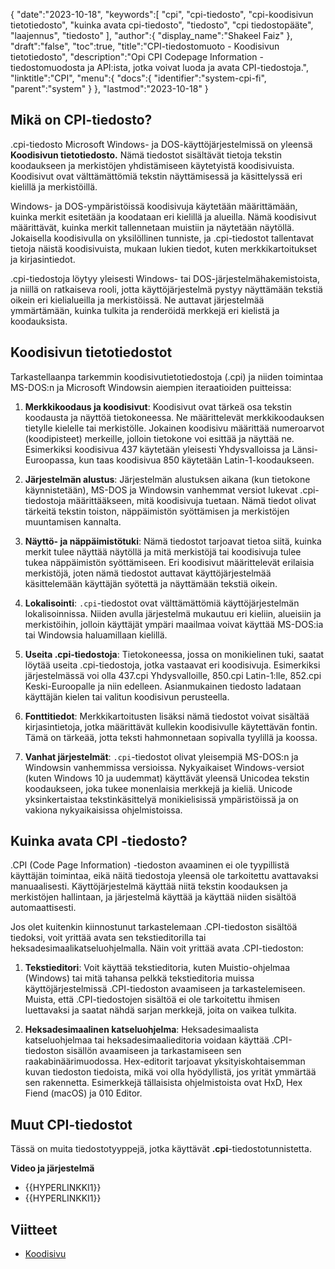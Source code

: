 {
   "date":"2023-10-18",
   "keywords":[
"cpi",
"cpi-tiedosto",
"cpi-koodisivun tietotiedosto",
"kuinka avata cpi-tiedosto",
"tiedosto",
"cpi tiedostopääte",
"laajennus",
"tiedosto"
],
   "author":{
      "display_name":"Shakeel Faiz"
},
   "draft":"false",
   "toc":true,
   "title":"CPI-tiedostomuoto - Koodisivun tietotiedosto",
   "description":"Opi CPI Codepage Information -tiedostomuodosta ja API:ista, jotka voivat luoda ja avata CPI-tiedostoja.",
   "linktitle":"CPI",
   "menu":{
      "docs":{
         "identifier":"system-cpi-fi",
         "parent":"system"
}
},
   "lastmod":"2023-10-18"
}

## Mikä on CPI-tiedosto?

.cpi-tiedosto Microsoft Windows- ja DOS-käyttöjärjestelmissä on yleensä **Koodisivun tietotiedosto.** Nämä tiedostot sisältävät tietoja tekstin koodaukseen ja merkistöjen yhdistämiseen käytetyistä koodisivuista. Koodisivut ovat välttämättömiä tekstin näyttämisessä ja käsittelyssä eri kielillä ja merkistöillä.

Windows- ja DOS-ympäristöissä koodisivuja käytetään määrittämään, kuinka merkit esitetään ja koodataan eri kielillä ja alueilla. Nämä koodisivut määrittävät, kuinka merkit tallennetaan muistiin ja näytetään näytöllä. Jokaisella koodisivulla on yksilöllinen tunniste, ja .cpi-tiedostot tallentavat tietoja näistä koodisivuista, mukaan lukien tiedot, kuten merkkikartoitukset ja kirjasintiedot.

.cpi-tiedostoja löytyy yleisesti Windows- tai DOS-järjestelmähakemistoista, ja niillä on ratkaiseva rooli, jotta käyttöjärjestelmä pystyy näyttämään tekstiä oikein eri kielialueilla ja merkistöissä. Ne auttavat järjestelmää ymmärtämään, kuinka tulkita ja renderöidä merkkejä eri kielistä ja koodauksista.

## Koodisivun tietotiedostot

Tarkastellaanpa tarkemmin koodisivutietotiedostoja (.cpi) ja niiden toimintaa MS-DOS:n ja Microsoft Windowsin aiempien iteraatioiden puitteissa:

1.  **Merkkikoodaus ja koodisivut**: Koodisivut ovat tärkeä osa tekstin koodausta ja näyttöä tietokoneessa. Ne määrittelevät merkkikoodauksen tietylle kielelle tai merkistölle. Jokainen koodisivu määrittää numeroarvot (koodipisteet) merkeille, jolloin tietokone voi esittää ja näyttää ne. Esimerkiksi koodisivua 437 käytetään yleisesti Yhdysvalloissa ja Länsi-Euroopassa, kun taas koodisivua 850 käytetään Latin-1-koodaukseen.
    
2.  **Järjestelmän alustus**: Järjestelmän alustuksen aikana (kun tietokone käynnistetään), MS-DOS ja Windowsin vanhemmat versiot lukevat .cpi-tiedostoja määrittääkseen, mitä koodisivuja tuetaan. Nämä tiedot olivat tärkeitä tekstin toiston, näppäimistön syöttämisen ja merkistöjen muuntamisen kannalta.
    
3.  **Näyttö- ja näppäimistötuki**: Nämä tiedostot tarjoavat tietoa siitä, kuinka merkit tulee näyttää näytöllä ja mitä merkistöjä tai koodisivuja tulee tukea näppäimistön syöttämiseen. Eri koodisivut määrittelevät erilaisia merkistöjä, joten nämä tiedostot auttavat käyttöjärjestelmää käsittelemään käyttäjän syötettä ja näyttämään tekstiä oikein.
    
4.  **Lokalisointi**: `.cpi`-tiedostot ovat välttämättömiä käyttöjärjestelmän lokalisoinnissa. Niiden avulla järjestelmä mukautuu eri kieliin, alueisiin ja merkistöihin, jolloin käyttäjät ympäri maailmaa voivat käyttää MS-DOS:ia tai Windowsia haluamillaan kielillä.
    
5.  **Useita .cpi-tiedostoja**: Tietokoneessa, jossa on monikielinen tuki, saatat löytää useita .cpi-tiedostoja, jotka vastaavat eri koodisivuja. Esimerkiksi järjestelmässä voi olla 437.cpi Yhdysvalloille, 850.cpi Latin-1:lle, 852.cpi Keski-Euroopalle ja niin edelleen. Asianmukainen tiedosto ladataan käyttäjän kielen tai valitun koodisivun perusteella.
    
6.  **Fonttitiedot**: Merkkikartoitusten lisäksi nämä tiedostot voivat sisältää kirjasintietoja, jotka määrittävät kullekin koodisivulle käytettävän fontin. Tämä on tärkeää, jotta teksti hahmonnetaan sopivalla tyylillä ja koossa.
    
7.  **Vanhat järjestelmät**: `.cpi`-tiedostot olivat yleisempiä MS-DOS:n ja Windowsin vanhemmissa versioissa. Nykyaikaiset Windows-versiot (kuten Windows 10 ja uudemmat) käyttävät yleensä Unicodea tekstin koodaukseen, joka tukee monenlaisia merkkejä ja kieliä. Unicode yksinkertaistaa tekstinkäsittelyä monikielisissä ympäristöissä ja on vakiona nykyaikaisissa ohjelmistoissa.

## Kuinka avata CPI -tiedosto?

.CPI (Code Page Information) -tiedoston avaaminen ei ole tyypillistä käyttäjän toimintaa, eikä näitä tiedostoja yleensä ole tarkoitettu avattavaksi manuaalisesti. Käyttöjärjestelmä käyttää niitä tekstin koodauksen ja merkistöjen hallintaan, ja järjestelmä käyttää ja käyttää niiden sisältöä automaattisesti.

Jos olet kuitenkin kiinnostunut tarkastelemaan .CPI-tiedoston sisältöä tiedoksi, voit yrittää avata sen tekstieditorilla tai heksadesimaalikatseluohjelmalla. Näin voit yrittää avata .CPI-tiedoston:

1.  **Tekstieditori**: Voit käyttää tekstieditoria, kuten Muistio-ohjelmaa (Windows) tai mitä tahansa pelkkä tekstieditoria muissa käyttöjärjestelmissä .CPI-tiedoston avaamiseen ja tarkastelemiseen. Muista, että .CPI-tiedostojen sisältöä ei ole tarkoitettu ihmisen luettavaksi ja saatat nähdä sarjan merkkejä, joita on vaikea tulkita.
    
2.  **Heksadesimaalinen katseluohjelma**: Heksadesimaalista katseluohjelmaa tai heksadesimaalieditoria voidaan käyttää .CPI-tiedoston sisällön avaamiseen ja tarkastamiseen sen raakabinäärimuodossa. Hex-editorit tarjoavat yksityiskohtaisemman kuvan tiedoston tiedoista, mikä voi olla hyödyllistä, jos yrität ymmärtää sen rakennetta. Esimerkkejä tällaisista ohjelmistoista ovat HxD, Hex Fiend (macOS) ja 010 Editor.

## Muut CPI-tiedostot

Tässä on muita tiedostotyyppejä, jotka käyttävät **.cpi**-tiedostotunnistetta.

**Video ja järjestelmä**
- {{HYPERLINKKI1}}
- {{HYPERLINKKI1}}

## Viitteet
* [Koodisivu](https://en.wikipedia.org/wiki/Code_page)


